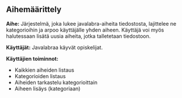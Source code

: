 ## Aihemäärittely

**Aihe:** Järjestelmä, joka lukee javalabra-aiheita tiedostosta, lajittelee ne kategorioihin ja arpoo käyttäjälle yhden aiheen. Käyttäjä voi myös halutessaan lisätä uusia aiheita, jotka talletetaan tiedostoon.

**Käyttäjät:** Javalabraa käyvät opiskelijat.

**Käyttäjien toiminnot:**

 - Kaikkien aiheiden listaus
 - Kategorioiden listaus
 - Aiheiden tarkastelu kategorioittain
 - Aiheen lisäys (kategoriaan)